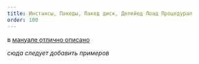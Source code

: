 ```yaml
---
title: Инстансы, Пакеды, Пакед диск, Делейед Лоад Процедурал
order: 100
---
```


в [мануале отлично описано](https://www.sidefx.com/docs/houdini/model/packed.html)

*сюда следует добавить примеров*

